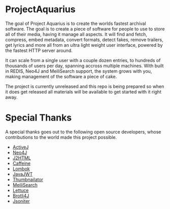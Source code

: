 # ProjectAquarius
The goal of Project Aquarius is to create the worlds fastest archival software. The goal is to create a piece of software for people to use to store all of their media, having it manage all aspects. It will find and fetch, compress, embed metadata, convert formats, detect fakes, remove trailers, get lyrics and more all from an ultra light weight user interface, powered by the fastest HTTP server around.

It can scale from a single user with a couple dozen entries, to hundreds of thousands of users per day, spanning accross multiple machines. With built in REDIS, Neo4J and MeiliSearch support, the system grows with you, making management of the software a piece of cake.

The project is currently unreleased and this repo is being prepared so when it does get released all materials will be available to get started with it right away.

# Special Thanks
A special thanks goes out to the following open source developers, whose contributions to the world made this project possible.

- [ActiveJ](https://github.com/activej/activej)
- [Neo4J](https://github.com/neo4j/neo4j)
- [J2HTML](https://github.com/tipsy/j2html)
- [Caffeine](https://github.com/ben-manes/caffeine)
- [Lombok](https://github.com/projectlombok/lombok)
- [JavaJWT](https://github.com/auth0/java-jwt)
- [Thumbnailator](https://github.com/coobird/thumbnailator)
- [MeiliSearch](https://github.com/meilisearch/meilisearch)
- [Lettuce](https://github.com/lettuce-io/lettuce-core)
- [Brotli4J](https://github.com/hyperxpro/Brotli4j)
- [Jsoniter](https://github.com/json-iterator/java)
